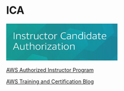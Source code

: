 # ICA

<img src="img\ica.png" width="300"/>



[AWS Authorized Instructor Program](https://aws.amazon.com/training/aws-authorized-instructor-program/)

[AWS Training and Certification Blog](https://aws.amazon.com/blogs/training-and-certification/)
